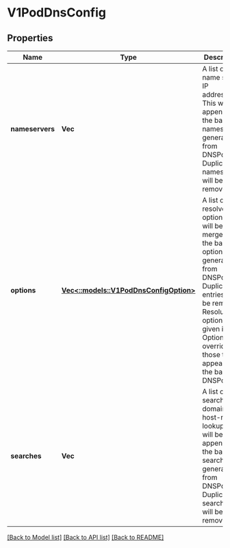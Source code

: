 # V1PodDnsConfig

## Properties
Name | Type | Description | Notes
------------ | ------------- | ------------- | -------------
**nameservers** | **Vec<String>** | A list of DNS name server IP addresses. This will be appended to the base nameservers generated from DNSPolicy. Duplicated nameservers will be removed. | [optional] [default to null]
**options** | [**Vec<::models::V1PodDnsConfigOption>**](v1.PodDNSConfigOption.md) | A list of DNS resolver options. This will be merged with the base options generated from DNSPolicy. Duplicated entries will be removed. Resolution options given in Options will override those that appear in the base DNSPolicy. | [optional] [default to null]
**searches** | **Vec<String>** | A list of DNS search domains for host-name lookup. This will be appended to the base search paths generated from DNSPolicy. Duplicated search paths will be removed. | [optional] [default to null]

[[Back to Model list]](../README.md#documentation-for-models) [[Back to API list]](../README.md#documentation-for-api-endpoints) [[Back to README]](../README.md)


